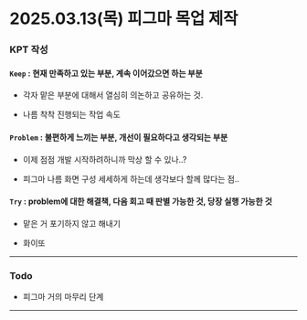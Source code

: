 # 2025.03.13(목) 피그마 목업 제작

### KPT 작성

#### `Keep` : 현재 만족하고 있는 부분, 계속 이어갔으면 하는 부분

- 각자 맡은 부분에 대해서 열심히 의논하고 공유하는 것.

- 나름 착착 진행되는 작업 속도

#### `Problem` : 불편하게 느끼는 부분, 개선이 필요하다고 생각되는 부분

- 이제 점점 개발 시작하려하니까 막상 할 수 있나..?

- 피그마 나름 화면 구성 세세하게 하는데 생각보다 할께 많다는 점..

#### `Try` : problem에 대한 해결책, 다음 회고 때 판별 가능한 것, 당장 실행 가능한 것

- 맡은 거 포기하지 않고 해내기

- 화이또

---

### Todo

- 피그마 거의 마무리 단계
---